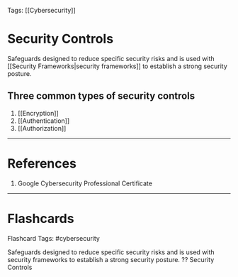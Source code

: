 Tags: [[Cybersecurity]]
# Security Controls

Safeguards designed to reduce specific security risks and is used with [[Security Frameworks|security frameworks]] to establish a strong security posture.

## Three common types of security controls

1. [[Encryption]]
2. [[Authentication]]
3. [[Authorization]]

---
# References

1. Google Cybersecurity Professional Certificate

---
# Flashcards

Flashcard Tags: #cybersecurity 

Safeguards designed to reduce specific security risks and is used with security frameworks to establish a strong security posture.
??
Security Controls
<!--SR:!2024-04-29,4,270!2024-04-28,3,250-->